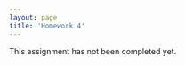 ```yaml
---
layout: page
title: 'Homework 4'
---
```

<p class="warning-message">
This assignment has not been completed yet.
</p>